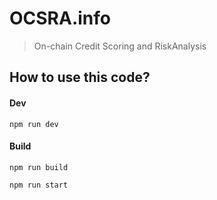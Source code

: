 # OCSRA.info

> On-chain Credit Scoring and RiskAnalysis

## How to use this code?

#### Dev

`
npm run dev
`

#### Build

`
npm run build
`

`
npm run start
`